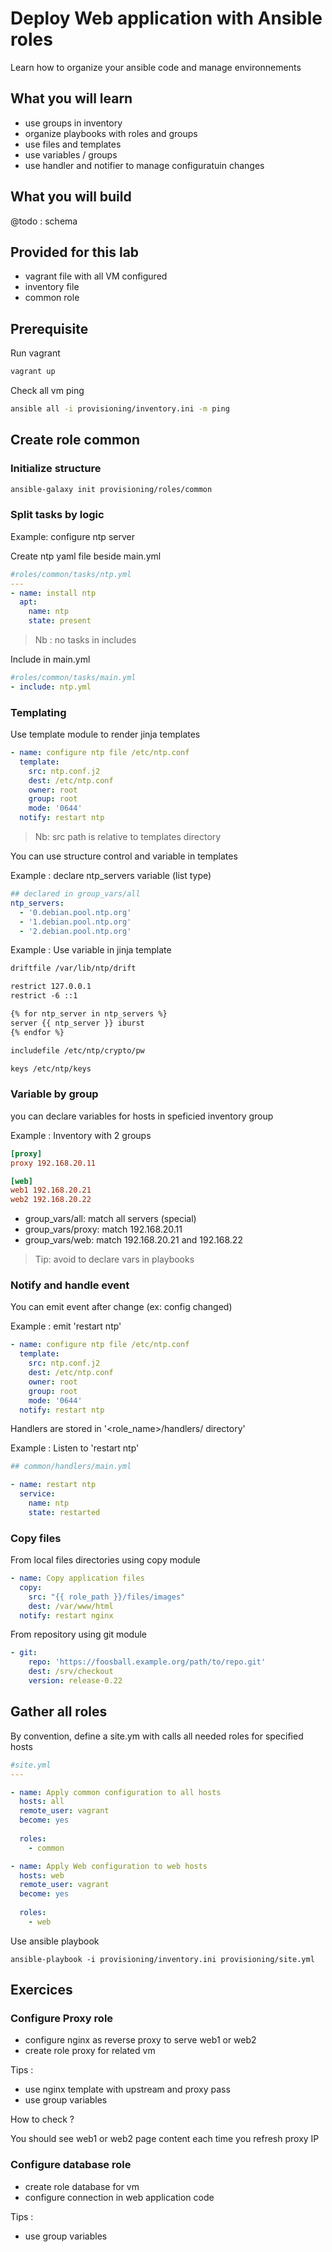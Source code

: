 # Deploy Web application with Ansible roles

Learn how to organize your ansible code and manage environnements


## What you will learn

* use groups in inventory
* organize playbooks with roles and groups
* use files and templates
* use variables / groups
* use handler and notifier to manage configuratuin changes


## What you will build

@todo : schema

## Provided for this lab

* vagrant file with all VM configured 
* inventory file
* common role 


## Prerequisite


Run vagrant 

```bash
vagrant up
```

Check all vm ping

```bash
ansible all -i provisioning/inventory.ini -m ping
```


## Create role common


### Initialize structure


```bash
ansible-galaxy init provisioning/roles/common
```

### Split tasks by logic

Example: configure ntp server

Create ntp yaml file beside main.yml

```yaml
#roles/common/tasks/ntp.yml
---
- name: install ntp
  apt: 
    name: ntp 
    state: present

```

> Nb : no tasks in includes 


Include in main.yml

```yaml
#roles/common/tasks/main.yml
- include: ntp.yml
```

### Templating

Use template module to render jinja templates

```yaml
- name: configure ntp file /etc/ntp.conf
  template: 
    src: ntp.conf.j2 
    dest: /etc/ntp.conf
    owner: root
    group: root
    mode: '0644'
  notify: restart ntp

```

> Nb: src path is relative to templates directory

You can use structure control and variable in templates

Example : declare ntp_servers variable (list type) 

```yaml
## declared in group_vars/all
ntp_servers:
  - '0.debian.pool.ntp.org'
  - '1.debian.pool.ntp.org'
  - '2.debian.pool.ntp.org'
```

Example : Use variable in jinja template

```html
driftfile /var/lib/ntp/drift

restrict 127.0.0.1 
restrict -6 ::1

{% for ntp_server in ntp_servers %}
server {{ ntp_server }} iburst
{% endfor %}

includefile /etc/ntp/crypto/pw

keys /etc/ntp/keys
```


### Variable by group

you can declare variables for hosts in speficied inventory group

Example : Inventory with 2 groups

```ini
[proxy]
proxy 192.168.20.11

[web]
web1 192.168.20.21
web2 192.168.20.22

```

* group_vars/all: match all servers (special)
* group_vars/proxy: match 192.168.20.11
* group_vars/web: match 192.168.20.21 and 192.168.22

> Tip: avoid to declare vars in playbooks


### Notify and handle event

You can emit event after change (ex: config changed)

Example : emit 'restart ntp' 

```yaml
- name: configure ntp file /etc/ntp.conf
  template: 
    src: ntp.conf.j2 
    dest: /etc/ntp.conf
    owner: root
    group: root
    mode: '0644'
  notify: restart ntp

```

Handlers are stored in '<role_name>/handlers/ directory'

Example : Listen to 'restart ntp'

```yaml
## common/handlers/main.yml

- name: restart ntp
  service: 
    name: ntp 
    state: restarted
```

### Copy files

From local files directories using copy module

```yaml
- name: Copy application files
  copy:
    src: "{{ role_path }}/files/images"
    dest: /var/www/html
  notify: restart nginx
```

From repository using git module

```yaml
- git:
    repo: 'https://foosball.example.org/path/to/repo.git'
    dest: /srv/checkout
    version: release-0.22
```

## Gather all roles

By convention, define a site.ym with calls all needed roles for specified hosts


```yaml
#site.yml
---

- name: Apply common configuration to all hosts
  hosts: all
  remote_user: vagrant
  become: yes
  
  roles:
    - common

- name: Apply Web configuration to web hosts
  hosts: web
  remote_user: vagrant
  become: yes
  
  roles:
    - web
```

Use ansible playbook

```
ansible-playbook -i provisioning/inventory.ini provisioning/site.yml
```

## Exercices

### Configure Proxy role

* configure nginx as reverse proxy to serve web1 or web2
* create role proxy for related vm

Tips : 
* use nginx template with upstream and proxy pass
* use group variables 


How to check ? 

You should see web1 or web2 page content each time you refresh proxy IP


### Configure database role

* create role database for vm
* configure connection in web application code 

Tips : 
* use group variables